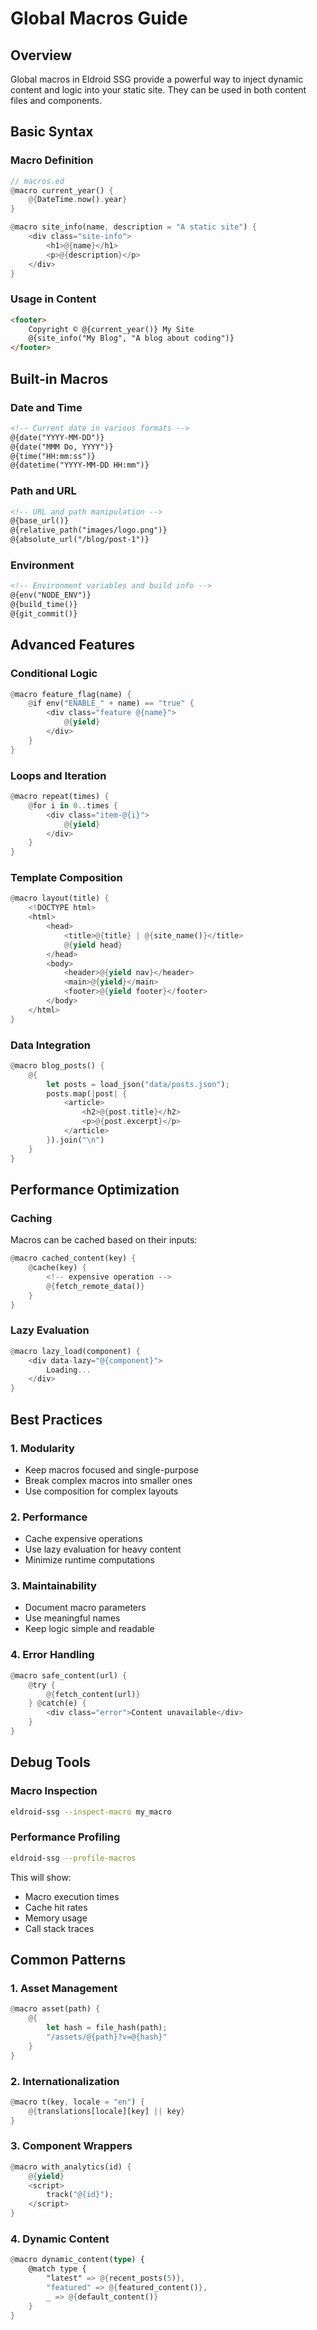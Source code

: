 # Global Macros Guide

## Overview
Global macros in Eldroid SSG provide a powerful way to inject dynamic content and logic into your static site. They can be used in both content files and components.

## Basic Syntax

### Macro Definition
```rust
// macros.ed
@macro current_year() {
    @{DateTime.now().year}
}

@macro site_info(name, description = "A static site") {
    <div class="site-info">
        <h1>@{name}</h1>
        <p>@{description}</p>
    </div>
}
```

### Usage in Content
```html
<footer>
    Copyright © @{current_year()} My Site
    @{site_info("My Blog", "A blog about coding")}
</footer>
```

## Built-in Macros

### Date and Time
```html
<!-- Current date in various formats -->
@{date("YYYY-MM-DD")}
@{date("MMM Do, YYYY")}
@{time("HH:mm:ss")}
@{datetime("YYYY-MM-DD HH:mm")}
```

### Path and URL
```html
<!-- URL and path manipulation -->
@{base_url()}
@{relative_path("images/logo.png")}
@{absolute_url("/blog/post-1")}
```

### Environment
```html
<!-- Environment variables and build info -->
@{env("NODE_ENV")}
@{build_time()}
@{git_commit()}
```

## Advanced Features

### Conditional Logic
```rust
@macro feature_flag(name) {
    @if env("ENABLE_" + name) == "true" {
        <div class="feature @{name}">
            @{yield}
        </div>
    }
}
```

### Loops and Iteration
```rust
@macro repeat(times) {
    @for i in 0..times {
        <div class="item-@{i}">
            @{yield}
        </div>
    }
}
```

### Template Composition
```rust
@macro layout(title) {
    <!DOCTYPE html>
    <html>
        <head>
            <title>@{title} | @{site_name()}</title>
            @{yield head}
        </head>
        <body>
            <header>@{yield nav}</header>
            <main>@{yield}</main>
            <footer>@{yield footer}</footer>
        </body>
    </html>
}
```

### Data Integration
```rust
@macro blog_posts() {
    @{
        let posts = load_json("data/posts.json");
        posts.map(|post| {
            <article>
                <h2>@{post.title}</h2>
                <p>@{post.excerpt}</p>
            </article>
        }).join("\n")
    }
}
```

## Performance Optimization

### Caching
Macros can be cached based on their inputs:
```rust
@macro cached_content(key) {
    @cache(key) {
        <!-- expensive operation -->
        @{fetch_remote_data()}
    }
}
```

### Lazy Evaluation
```rust
@macro lazy_load(component) {
    <div data-lazy="@{component}">
        Loading...
    </div>
}
```

## Best Practices

### 1. Modularity
- Keep macros focused and single-purpose
- Break complex macros into smaller ones
- Use composition for complex layouts

### 2. Performance
- Cache expensive operations
- Use lazy evaluation for heavy content
- Minimize runtime computations

### 3. Maintainability
- Document macro parameters
- Use meaningful names
- Keep logic simple and readable

### 4. Error Handling
```rust
@macro safe_content(url) {
    @try {
        @{fetch_content(url)}
    } @catch(e) {
        <div class="error">Content unavailable</div>
    }
}
```

## Debug Tools

### Macro Inspection
```bash
eldroid-ssg --inspect-macro my_macro
```

### Performance Profiling
```bash
eldroid-ssg --profile-macros
```

This will show:
- Macro execution times
- Cache hit rates
- Memory usage
- Call stack traces

## Common Patterns

### 1. Asset Management
```rust
@macro asset(path) {
    @{
        let hash = file_hash(path);
        "/assets/@{path}?v=@{hash}"
    }
}
```

### 2. Internationalization
```rust
@macro t(key, locale = "en") {
    @{translations[locale][key] || key}
}
```

### 3. Component Wrappers
```rust
@macro with_analytics(id) {
    @{yield}
    <script>
        track("@{id}");
    </script>
}
```

### 4. Dynamic Content
```rust
@macro dynamic_content(type) {
    @match type {
        "latest" => @{recent_posts(5)},
        "featured" => @{featured_content()},
        _ => @{default_content()}
    }
}
```
